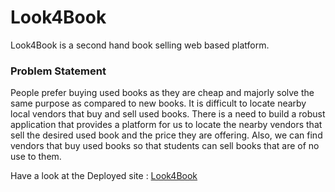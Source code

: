# Look4Book

Look4Book is a second hand book selling web based platform. 

### Problem Statement
People prefer buying used books as they are cheap and majorly solve the same purpose as compared to new books. It is difficult to locate nearby local vendors that buy and sell used books. There is a need to build a robust application that provides a platform for us to locate the nearby vendors that sell the desired used book and the price they are offering. Also, we can find vendors that buy used books so that students can sell books that are of no use to them.

Have a look at the Deployed site :  [Look4Book](https://jain-shreyaa-1808.github.io/Look4Book/)

